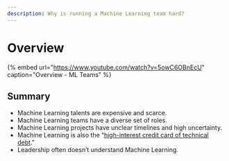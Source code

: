 ```yaml
---
description: Why is running a Machine Learning team hard?
---
```


# Overview

{% embed url="https://www.youtube.com/watch?v=5owC6OBnEcU" caption="Overview - ML Teams" %}

## Summary

* Machine Learning talents are expensive and scarce.
* Machine Learning teams have a diverse set of roles.
* Machine Learning projects have unclear timelines and high uncertainty.
* Machine Learning is also the “[high-interest credit card of technical debt](https://papers.nips.cc/paper/5656-hidden-technical-debt-in-machine-learning-systems.pdf)."
* Leadership often doesn’t understand Machine Learning.

